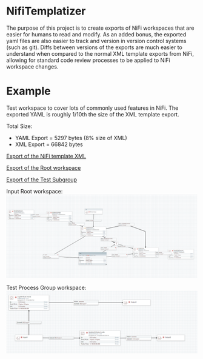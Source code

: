 # NifiTemplatizer
The purpose of this project is to create exports of NiFi workspaces that are easier for humans to read and modify. As an added bonus, the exported yaml files are also easier to track and version in version control systems (such as git). Diffs between versions of the exports are much easier to understand when compared to the normal XML template exports from NiFi, allowing for standard code review processes to be applied to NiFi workspace changes.

# Example
Test workspace to cover lots of commonly used features in NiFi. The exported YAML is roughly 1/10th the size of the XML template export.

Total Size: 
- YAML Export = 5297 bytes (8% size of XML)
- XML  Export = 66842 bytes

[Export of the NiFi template XML](https://github.com/profour/NifiTemplatizer/blob/master/examples/simple/Simple_Example.xml)

[Export of the Root workspace](https://github.com/profour/NifiTemplatizer/blob/master/examples/simple/root.yaml)

[Export of the Test Subgroup](https://github.com/profour/NifiTemplatizer/blob/master/examples/simple/bbfb5e15-016c-1000-24e9-c7827e34b838.yaml)


Input Root workspace:
![](examples/simple/root.png)

Test Process Group workspace:
![](examples/simple/subprocessgroup.png)
